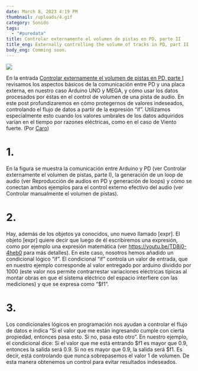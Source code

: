 ```yaml
---
date: March 8, 2023 4:19 PM
thumbnail: /uploads/4.gif
category: Sonido
tags:
  - "#puredata"
title: Controlar externamente el volumen de pistas en PD, parte II
title_eng: Externally controlling the volume of tracks in PD, part II
body_eng: Comming soon.
---
```

<div>

![](/uploads/4.gif)

</div>

<div>

En la entrada [Controlar externamente el volumen de pistas en PD, parte I](https://www.ignacioserranol.com/sensiblog/reproducir-y-buclear-pistas-de-audio-en-puredata) revisamos los aspectos básicos de la comunicación entre PD y una placa externa, en nuestro caso Arduino UNO y MEGA, y cómo usar los datos procesados por éstas en el control de volumen de una pista de audio. En este post profundizaremos en cómo protegernos de valores indeseados, controlando el flujo de datos a partir de la expresión “if”. Utilizamos especialmente esto cuando los valores umbrales de los datos adquiridos varían en el tiempo por razones eléctricas, como en el caso de Viento fuerte. (Por [Caro](https://sites.google.com/view/caroespinoza))

# 1. 

En la figura se muestra la comunicación entre Arduino y PD (ver Controlar externamente el volumen de pistas, parte I), la generación de un loop de audio (ver Reproducción de audios en PD y generación de loops) y cómo se conectan ambos ejemplos para el control externo efectivo del audio (ver Controlar manualmente el volumen de pistas).

# 2. 

Hay, además de los objetos ya conocidos, uno nuevo llamado \[expr]. El objeto \[expr] quiere decir que luego de él escribiremos una expresión, como por ejemplo una expresión matemática (ver https://youtu.be/TD8j0-4heb0 para más detalles). En este caso, nosotros hemos añadido un condicional lógico “if”. El condicional “if” controla un valor de entrada, que en nuestro ejemplo corresponde al valor entregado por arduino dividido por 1000 (este valor nos permite contrarrestar variaciones eléctricas típicas al montar obras en que el sistema eléctrico del espacio interfiere con las mediciones) y que se expresa como “$f1”.

</div>

<div>

# 3.

Los condicionales lógicos en programación nos ayudan a controlar el flujo de datos e indica “Si el valor que me están ingresando cumple con cierta propiedad, entonces pasa esto. Si no, pasa esto otro”. En nuestro ejemplo, el condicional dice: Si el valor que me está entrando $f1 es mayor que 0.9, entonces la salida será 0.9. Si no es mayor que 0.9, la salida será $f1. Es decir, está controlando que nunca sobrepasemos el valor 1 de volumen. De esta manera obtenemos un control para evitar resultados indeseados.

</div>